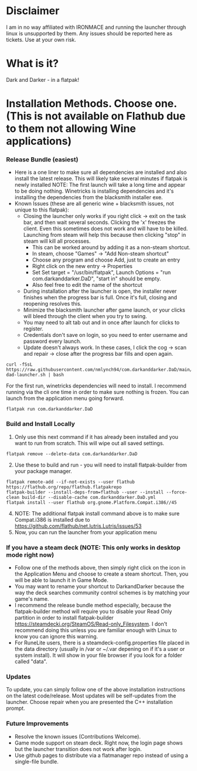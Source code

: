# Disclaimer
I am in no way affiliated with IRONMACE and running the launcher through linux is unsupported by them. Any issues should be reported here as tickets. Use at your own risk.

# What is it?
Dark and Darker - in a flatpak!

# Installation Methods. Choose one. (This is not available on Flathub due to them not allowing Wine applications)
### Release Bundle (easiest)
- Here is a one liner to make sure all dependencies are installed and also install the latest release. This will likely take several minutes if flatpak is newly installed NOTE: The first launch will take a long time and appear to be doing nothing. Winetricks is installing dependencies and it's installing the dependencies from the blacksmith installer exe.
- Known Issues (these are all generic wine + blacksmith issues, not unique to this flatpak):
  - Closing the launcher only works if you right click -> exit on the task bar, and then wait several seconds. Clicking the 'x' freezes the client. Even this sometimes does not work and will have to be killed. Launching from steam will help this because then clicking "stop" in steam will kill all processes.
    - This can be worked around by adding it as a non-steam shortcut.
    - In steam, choose "Games" -> "Add Non-steam shortcut"
    - Choose any program and choose Add, just to create an entry
    - Right click on the new entry -> Properties
    - Set Set target = "/usr/bin/flatpak", Launch Options = "run com.darkanddarker.DaD", "start in" should be empty.
    - Also feel free to edit the name of the shortcut
  - During installation after the launcher is open, the installer never finishes when the progress bar is full. Once it's full, closing and reopening resolves this.
  - Minimize the blacksmith launcher after game launch, or your clicks will bleed through the client when you try to swing.
  - You may need to alt tab out and in once after launch for clicks to register.
  - Credentials don't save on login, so you need to enter username and password every launch.
  - Update doesn't always work. In these cases, I click the cog -> scan and repair -> close after the progress bar fills and open again.
```
curl -fSsL https://raw.githubusercontent.com/nmlynch94/com.darkanddarker.DaD/main/install-dad-launcher.sh | bash
```
For the first run, winetricks dependencies will need to install. I recommend running via the cli one time in order to make sure nothing is frozen. You can launch from the application menu going forward.
```
flatpak run com.darkanddarker.DaD
```
### Build and Install Locally

1. Only use this next command if it has already been installed and you want to run from scratch. This will wipe out all saved settings.
```
flatpak remove --delete-data com.darkanddarker.DaD
```

2. Use these to build and run - you will need to install flatpak-builder from your package manager.
```
flatpak remote-add --if-not-exists --user flathub https://flathub.org/repo/flathub.flatpakrepo
flatpak-builder --install-deps-from=flathub --user --install --force-clean build-dir --disable-cache com.darkanddarker.DaD.yml
flatpak install --user flathub org.gnome.Platform.Compat.i386//45
```
4. NOTE: The additional flatpak install command above is to make sure Compat.i386 is installed due to https://github.com/flathub/net.lutris.Lutris/issues/53
5. Now, you can run the launcher from your application menu

### If you have a steam deck (NOTE: This only works in desktop mode right now)
- Follow one of the methods above, then simply right click on the icon in the Application Menu and choose to create a steam shortcut. Then, you will be able to launch it in Game Mode.
- You may want to rename your shortcut to DarkandDarker because the way the deck searches community control schemes is by matching your game's name.
- I recommend the release bundle method especially, because the flatpak-builder method will require you to disable your Read Only partition in order to install flatpak-builder https://steamdecki.org/SteamOS/Read-only_Filesystem. I don't recommend doing this unless you are familiar enough with Linux to know you can ignore this warning.
- For RuneLite users, there is a steamdeck-config.properties file placed in the data directory (usually in /var or ~/.var depening on if it's a user or system install). It will show in your file browser if you look for a folder called "data".

### Updates
To update, you can simply follow one of the above installation instructions on the latest code/release. Most updates will be self-updates from the launcher. Choose repair when you are presented the C++ installation prompt.

### Future Improvements
- Resolve the known issues (Contributions Welcome).
- Game mode support on steam deck. Right now, the login page shows but the launcher transition does not work after login.
- Use github pages to distribute via a flatmanager repo instead of using a single-file bundle.
